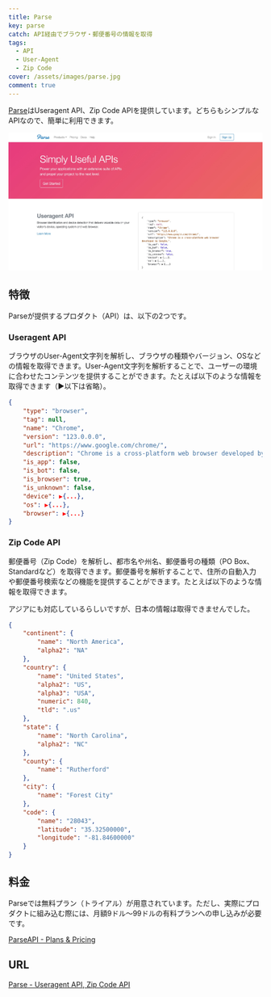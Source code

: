 ```yaml
---
title: Parse
key: parse
catch: API経由でブラウザ・郵便番号の情報を取得
tags:
  - API
  - User-Agent
  - Zip Code
cover: /assets/images/parse.jpg
comment: true
---
```


[Parse](https://parseapi.com/)はUseragent API、Zip Code APIを提供しています。どちらもシンプルなAPIなので、簡単に利用できます。

[![ParseのWebサイト](/assets/images/parse.jpg)](https://parseapi.com/)

<!--more-->

## 特徴

Parseが提供するプロダクト（API）は、以下の2つです。

### Useragent API

ブラウザのUser-Agent文字列を解析し、ブラウザの種類やバージョン、OSなどの情報を取得できます。User-Agent文字列を解析することで、ユーザーの環境に合わせたコンテンツを提供することができます。たとえば以下のような情報を取得できます（▶以下は省略）。

```json
{
	"type": "browser",
	"tag": null,
	"name": "Chrome",
	"version": "123.0.0.0",
	"url": "https://www.google.com/chrome/",
	"description": "Chrome is a cross-platform web browser developed by Google.",
	"is_app": false,
	"is_bot": false,
	"is_browser": true,
	"is_unknown": false,
	"device": ▶{...},
	"os": ▶{...},
	"browser": ▶{...}
}
```

### Zip Code API

郵便番号（Zip Code）を解析し、都市名や州名、郵便番号の種類（PO Box、Standardなど）を取得できます。郵便番号を解析することで、住所の自動入力や郵便番号検索などの機能を提供することができます。たとえば以下のような情報を取得できます。

アジアにも対応しているらしいですが、日本の情報は取得できませんでした。

```json
{
	"continent": {
		"name": "North America",
		"alpha2": "NA"
	},
	"country": {
		"name": "United States",
		"alpha2": "US",
		"alpha3": "USA",
		"numeric": 840,
		"tld": ".us"
	},
	"state": {
		"name": "North Carolina",
		"alpha2": "NC"
	},
	"county": {
		"name": "Rutherford"
	},
	"city": {
		"name": "Forest City"
	},
	"code": {
		"name": "28043",
		"latitude": "35.32500000",
		"longitude": "-81.84600000"
	}
}
```

## 料金

Parseでは無料プラン（トライアル）が用意されています。ただし、実際にプロダクトに組み込む際には、月額9ドル〜99ドルの有料プランへの申し込みが必要です。

[ParseAPI - Plans & Pricing](https://parseapi.com/price)

## URL

[Parse - Useragent API, Zip Code API](https://parseapi.com/)
